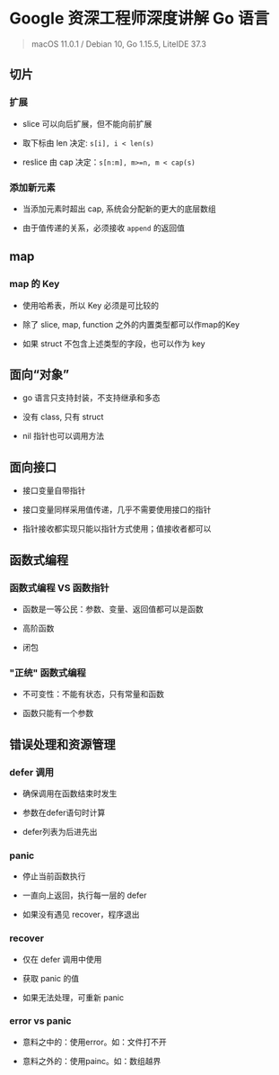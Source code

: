 # Google 资深工程师深度讲解 Go 语言

> macOS 11.0.1 / Debian 10, Go 1.15.5, LiteIDE 37.3

## 切片

### 扩展

+ slice 可以向后扩展，但不能向前扩展

+ 取下标由 len 决定: `s[i], i < len(s)`

+ reslice 由 cap 决定：`s[n:m], m>=n, m < cap(s)`

### 添加新元素

+ 当添加元素时超出 cap, 系统会分配新的更大的底层数组

+ 由于值传递的关系，必须接收 `append` 的返回值

## map

### map 的 Key

+ 使用哈希表，所以 Key 必须是可比较的

+ 除了 slice, map, function 之外的内置类型都可以作map的Key

+ 如果 struct 不包含上述类型的字段，也可以作为 key

## 面向“对象”

+ go 语言只支持封装，不支持继承和多态

+ 没有 class, 只有 struct

+ nil 指针也可以调用方法

## 面向接口

+ 接口变量自带指针

+ 接口变量同样采用值传递，几乎不需要使用接口的指针

+ 指针接收都实现只能以指针方式使用；值接收者都可以

## 函数式编程

### 函数式编程 VS 函数指针

+ 函数是一等公民：参数、变量、返回值都可以是函数

+ 高阶函数

+ 闭包

### "正统" 函数式编程

+ 不可变性：不能有状态，只有常量和函数

+ 函数只能有一个参数

## 错误处理和资源管理

### defer 调用

+ 确保调用在函数结束时发生

+ 参数在defer语句时计算 

+ defer列表为后进先出

### panic

+ 停止当前函数执行

+ 一直向上返回，执行每一层的 defer

+ 如果没有遇见 recover，程序退出

### recover

+ 仅在 defer 调用中使用

+ 获取 panic 的值 

+ 如果无法处理，可重新 panic

### error vs panic

+ 意料之中的：使用error。如：文件打不开

+ 意料之外的：使用painc。如：数组越界
